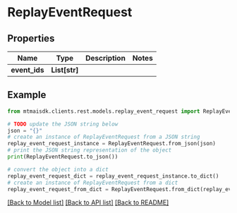 # ReplayEventRequest


## Properties

Name | Type | Description | Notes
------------ | ------------- | ------------- | -------------
**event_ids** | **List[str]** |  | 

## Example

```python
from mtmaisdk.clients.rest.models.replay_event_request import ReplayEventRequest

# TODO update the JSON string below
json = "{}"
# create an instance of ReplayEventRequest from a JSON string
replay_event_request_instance = ReplayEventRequest.from_json(json)
# print the JSON string representation of the object
print(ReplayEventRequest.to_json())

# convert the object into a dict
replay_event_request_dict = replay_event_request_instance.to_dict()
# create an instance of ReplayEventRequest from a dict
replay_event_request_from_dict = ReplayEventRequest.from_dict(replay_event_request_dict)
```
[[Back to Model list]](../README.md#documentation-for-models) [[Back to API list]](../README.md#documentation-for-api-endpoints) [[Back to README]](../README.md)


